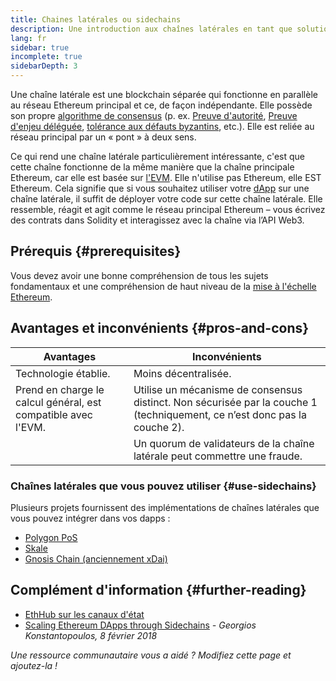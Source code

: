 ```yaml
---
title: Chaines latérales ou sidechains
description: Une introduction aux chaînes latérales en tant que solution de mise à l'échelle actuellement utilisée par la communauté Ethereum.
lang: fr
sidebar: true
incomplete: true
sidebarDepth: 3
---
```


Une chaîne latérale est une blockchain séparée qui fonctionne en parallèle au réseau Ethereum principal et ce, de façon indépendante. Elle possède son propre [algorithme de consensus](/developers/docs/consensus-mechanisms/) (p. ex. [Preuve d'autorité](https://wikipedia.org/wiki/Proof_of_authority), [Preuve d'enjeu déléguée](https://en.bitcoinwiki.org/wiki/DPoS), [tolérance aux défauts byzantins](https://decrypt.co/resources/byzantine-fault-tolerance-what-is-it-explained), etc.). Elle est reliée au réseau principal par un « pont » à deux sens.

Ce qui rend une chaîne latérale particulièrement intéressante, c'est que cette chaîne fonctionne de la même manière que la chaîne principale Ethereum, car elle est basée sur [l'EVM](/developers/docs/evm/). Elle n'utilise pas Ethereum, elle EST Ethereum. Cela signifie que si vous souhaitez utiliser votre [dApp](/developers/docs/dapps/) sur une chaîne latérale, il suffit de déployer votre code sur cette chaîne latérale. Elle ressemble, réagit et agit comme le réseau principal Ethereum – vous écrivez des contrats dans Solidity et interagissez avec la chaîne via l’API Web3.

## Prérequis {#prerequisites}

Vous devez avoir une bonne compréhension de tous les sujets fondamentaux et une compréhension de haut niveau de la [mise à l'échelle Ethereum](/developers/docs/scaling/).

## Avantages et inconvénients {#pros-and-cons}

| Avantages                                                     | Inconvénients                                                                                                             |
| ------------------------------------------------------------- | ------------------------------------------------------------------------------------------------------------------------- |
| Technologie établie.                                          | Moins décentralisée.                                                                                                      |
| Prend en charge le calcul général, est compatible avec l'EVM. | Utilise un mécanisme de consensus distinct. Non sécurisée par la couche 1 (techniquement, ce n’est donc pas la couche 2). |
|                                                               | Un quorum de validateurs de la chaîne latérale peut commettre une fraude.                                                 |

### Chaînes latérales que vous pouvez utiliser {#use-sidechains}

Plusieurs projets fournissent des implémentations de chaînes latérales que vous pouvez intégrer dans vos dapps :

- [Polygon PoS](https://polygon.technology/solutions/polygon-pos)
- [Skale](https://skale.network/)
- [Gnosis Chain (anciennement xDai)](https://www.xdaichain.com/)

## Complément d'information {#further-reading}

- [EthHub sur les canaux d'état](https://docs.ethhub.io/ethereum-roadmap/layer-2-scaling/sidechains/)
- [Scaling Ethereum DApps through Sidechains](https://medium.com/loom-network/dappchains-scaling-ethereum-dapps-through-sidechains-f99e51fff447) _- Georgios Konstantopoulos, 8 février 2018_

_Une ressource communautaire vous a aidé ? Modifiez cette page et ajoutez-la !_
